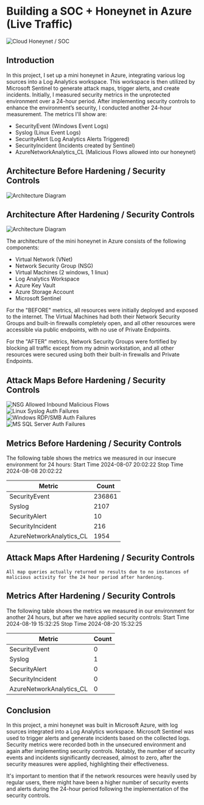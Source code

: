 # Building a SOC + Honeynet in Azure (Live Traffic)
![Cloud Honeynet / SOC](https://github.com/user-attachments/assets/3d59ca6e-8499-4777-ac04-79eac6decf99)

## Introduction

In this project, I set up a mini honeynet in Azure, integrating various log sources into a Log Analytics workspace. This workspace is then utilized by Microsoft Sentinel to generate attack maps, trigger alerts, and create incidents. Initially, I measured security metrics in the unprotected environment over a 24-hour period. After implementing security controls to enhance the environment’s security, I conducted another 24-hour measurement. The metrics I'll show are:

- SecurityEvent (Windows Event Logs)
- Syslog (Linux Event Logs)
- SecurityAlert (Log Analytics Alerts Triggered)
- SecurityIncident (Incidents created by Sentinel)
- AzureNetworkAnalytics_CL (Malicious Flows allowed into our honeynet)

## Architecture Before Hardening / Security Controls
![Architecture Diagram](https://github.com/user-attachments/assets/a5c91d51-67bd-4f93-853d-6387a7732b29)

## Architecture After Hardening / Security Controls
![Architecture Diagram](https://github.com/user-attachments/assets/df81bd24-ac0b-4606-98e2-9f2c222e0d39)

The architecture of the mini honeynet in Azure consists of the following components:

- Virtual Network (VNet)
- Network Security Group (NSG)
- Virtual Machines (2 windows, 1 linux)
- Log Analytics Workspace
- Azure Key Vault
- Azure Storage Account
- Microsoft Sentinel

For the "BEFORE" metrics, all resources were initially deployed and exposed to the internet. The Virtual Machines had both their Network Security Groups and built-in firewalls completely open, and all other resources were accessible via public endpoints, with no use of Private Endpoints.

For the "AFTER" metrics, Network Security Groups were fortified by blocking all traffic except from my admin workstation, and all other resources were secured using both their built-in firewalls and Private Endpoints.

## Attack Maps Before Hardening / Security Controls
![NSG Allowed Inbound Malicious Flows](https://github.com/user-attachments/assets/a0a32892-355e-4831-9154-8dfc2139f891)<br>
![Linux Syslog Auth Failures](https://github.com/user-attachments/assets/f19dec5d-5ed3-498e-891b-644bba544237)<br>
![Windows RDP/SMB Auth Failures](https://github.com/user-attachments/assets/56841a78-c214-42fe-a92d-946f61962cb5)<br>
![MS SQL Server Auth Failures](https://github.com/user-attachments/assets/cf9f5626-aa7e-4038-9d0b-be4ba093053b)<br>


## Metrics Before Hardening / Security Controls

The following table shows the metrics we measured in our insecure environment for 24 hours:
Start Time 2024-08-07 20:02:22
Stop Time 2024-08-08 20:02:22

| Metric                   | Count
| ------------------------ | -----
| SecurityEvent            | 236861
| Syslog                   | 2107
| SecurityAlert            | 10
| SecurityIncident         | 216
| AzureNetworkAnalytics_CL | 1954

## Attack Maps After Hardening / Security Controls

```All map queries actually returned no results due to no instances of malicious activity for the 24 hour period after hardening.```

## Metrics After Hardening / Security Controls

The following table shows the metrics we measured in our environment for another 24 hours, but after we have applied security controls:
Start Time 2024-08-19 15:32:25
Stop Time	2024-08-20 15:32:25

| Metric                   | Count
| ------------------------ | -----
| SecurityEvent            | 0
| Syslog                   | 1
| SecurityAlert            | 0
| SecurityIncident         | 0
| AzureNetworkAnalytics_CL | 0

## Conclusion

In this project, a mini honeynet was built in Microsoft Azure, with log sources integrated into a Log Analytics workspace. Microsoft Sentinel was used to trigger alerts and generate incidents based on the collected logs. Security metrics were recorded both in the unsecured environment and again after implementing security controls. Notably, the number of security events and incidents significantly decreased, almost to zero, after the security measures were applied, highlighting their effectiveness.

It's important to mention that if the network resources were heavily used by regular users, there might have been a higher number of security events and alerts during the 24-hour period following the implementation of the security controls.

